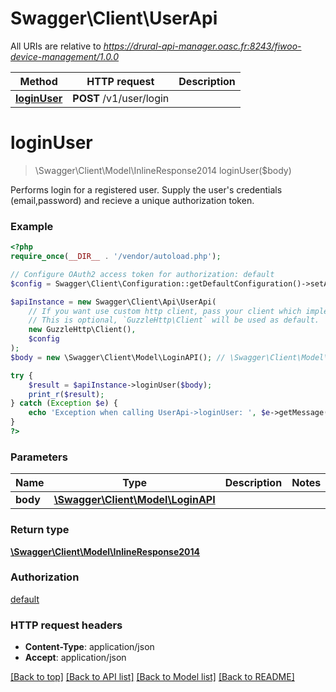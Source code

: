 # Swagger\Client\UserApi

All URIs are relative to *https://drural-api-manager.oasc.fr:8243/fiwoo-device-management/1.0.0*

Method | HTTP request | Description
------------- | ------------- | -------------
[**loginUser**](UserApi.md#loginuser) | **POST** /v1/user/login | 

# **loginUser**
> \Swagger\Client\Model\InlineResponse2014 loginUser($body)



Performs login for a registered user. Supply the user's credentials (email,password) and recieve a unique authorization token.

### Example
```php
<?php
require_once(__DIR__ . '/vendor/autoload.php');

// Configure OAuth2 access token for authorization: default
$config = Swagger\Client\Configuration::getDefaultConfiguration()->setAccessToken('YOUR_ACCESS_TOKEN');

$apiInstance = new Swagger\Client\Api\UserApi(
    // If you want use custom http client, pass your client which implements `GuzzleHttp\ClientInterface`.
    // This is optional, `GuzzleHttp\Client` will be used as default.
    new GuzzleHttp\Client(),
    $config
);
$body = new \Swagger\Client\Model\LoginAPI(); // \Swagger\Client\Model\LoginAPI | 

try {
    $result = $apiInstance->loginUser($body);
    print_r($result);
} catch (Exception $e) {
    echo 'Exception when calling UserApi->loginUser: ', $e->getMessage(), PHP_EOL;
}
?>
```

### Parameters

Name | Type | Description  | Notes
------------- | ------------- | ------------- | -------------
 **body** | [**\Swagger\Client\Model\LoginAPI**](../Model/LoginAPI.md)|  |

### Return type

[**\Swagger\Client\Model\InlineResponse2014**](../Model/InlineResponse2014.md)

### Authorization

[default](../../README.md#default)

### HTTP request headers

 - **Content-Type**: application/json
 - **Accept**: application/json

[[Back to top]](#) [[Back to API list]](../../README.md#documentation-for-api-endpoints) [[Back to Model list]](../../README.md#documentation-for-models) [[Back to README]](../../README.md)

